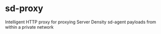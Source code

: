 sd-proxy
========

Intelligent HTTP proxy for proxying Server Density sd-agent payloads from within a private network